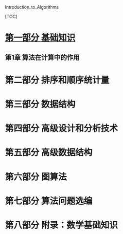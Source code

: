 







Introduction_to_Algorithms



[TOC]







# [第一部分 基础知识](./CLRS_1.html)

## 第1章 算法在计算中的作用





# 第二部分 排序和顺序统计量





# 第三部分 数据结构







# 第四部分 高级设计和分析技术








# 第五部分 高级数据结构







# 第六部分 图算法





# 第七部分 算法问题选编







# 第八部分 附录：数学基础知识










